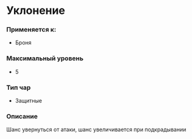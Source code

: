 # Уклонение

### Применяется к:

* Броня

### Максимальный уровень&#x20;

* 5

### Тип чар

* Защитные

### Описание

Шанс увернуться от атаки, шанс увеличивается при подкрадывании&#x20;
